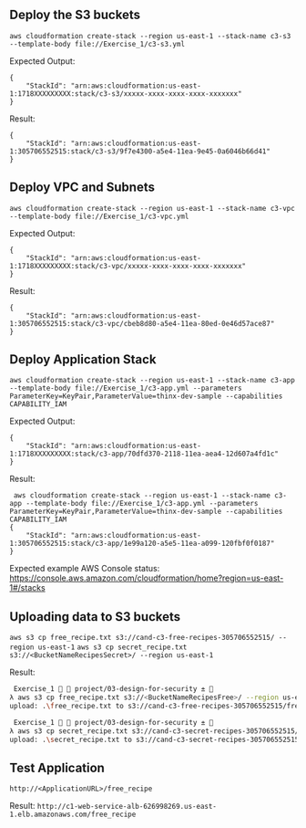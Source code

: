 ## Deploy the S3 buckets

`aws cloudformation create-stack --region us-east-1 --stack-name c3-s3 --template-body file://Exercise_1/c3-s3.yml`

Expected Output:

```
{
    "StackId": "arn:aws:cloudformation:us-east-1:1718XXXXXXXXX:stack/c3-s3/xxxxx-xxxx-xxxx-xxxx-xxxxxxx"
}
```
Result:
```Result
{
    "StackId": "arn:aws:cloudformation:us-east-1:305706552515:stack/c3-s3/9f7e4300-a5e4-11ea-9e45-0a6046b66d41"
}
```

## Deploy VPC and Subnets

`aws cloudformation create-stack --region us-east-1 --stack-name c3-vpc --template-body file://Exercise_1/c3-vpc.yml`

Expected Output:

```
{
    "StackId": "arn:aws:cloudformation:us-east-1:1718XXXXXXXXX:stack/c3-vpc/xxxxx-xxxx-xxxx-xxxx-xxxxxxx"
}
```

Result:

```
{
    "StackId": "arn:aws:cloudformation:us-east-1:305706552515:stack/c3-vpc/cbeb8d80-a5e4-11ea-80ed-0e46d57ace87"
}
```

## Deploy Application Stack

`aws cloudformation create-stack --region us-east-1 --stack-name c3-app --template-body file://Exercise_1/c3-app.yml --parameters ParameterKey=KeyPair,ParameterValue=thinx-dev-sample --capabilities CAPABILITY_IAM
`

Expected Output:

```
{
    "StackId": "arn:aws:cloudformation:us-east-1:1718XXXXXXXXX:stack/c3-app/70dfd370-2118-11ea-aea4-12d607a4fd1c"
}
```
Result: 
```
 aws cloudformation create-stack --region us-east-1 --stack-name c3-app --template-body file://Exercise_1/c3-app.yml --parameters ParameterKey=KeyPair,ParameterValue=thinx-dev-sample --capabilities CAPABILITY_IAM
{
    "StackId": "arn:aws:cloudformation:us-east-1:305706552515:stack/c3-app/1e99a120-a5e5-11ea-a099-120fbf0f0187"
}
```

Expected example AWS Console status: https://console.aws.amazon.com/cloudformation/home?region=us-east-1#/stacks


## Uploading data to S3 buckets

`aws s3 cp free_recipe.txt s3://cand-c3-free-recipes-305706552515/ --region us-east-1`
`aws s3 cp secret_recipe.txt s3://<BucketNameRecipesSecret>/ --region us-east-1`

Result:
```bash
 Exercise_1   project/03-design-for-security ± 
λ aws s3 cp free_recipe.txt s3://<BucketNameRecipesFree>/ --region us-east-1
upload: .\free_recipe.txt to s3://cand-c3-free-recipes-305706552515/free_recipe.txt

 Exercise_1   project/03-design-for-security ± 
λ aws s3 cp secret_recipe.txt s3://cand-c3-secret-recipes-305706552515/ --region us-east-1
upload: .\secret_recipe.txt to s3://cand-c3-secret-recipes-305706552515/secret_recipe.txt
```

## Test Application

`http://<ApplicationURL>/free_recipe`

Result:
```http://c1-web-service-alb-626998269.us-east-1.elb.amazonaws.com/free_recipe```